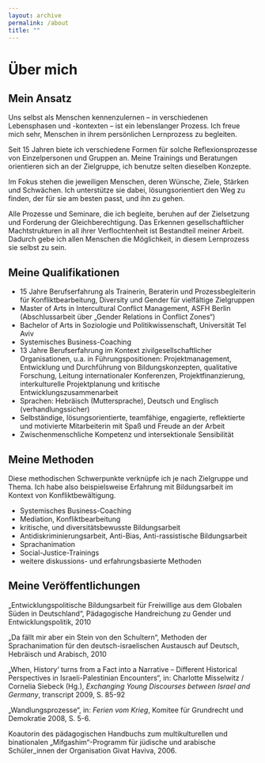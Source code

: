 ```yaml
---
layout: archive
permalink: /about
title: ""
---
```

# Über mich

## Mein Ansatz

Uns selbst als Menschen kennenzulernen – in verschiedenen Lebensphasen und -kontexten – ist ein lebenslanger Prozess. Ich freue mich sehr, Menschen in ihrem persönlichen Lernprozess zu begleiten.

Seit 15 Jahren biete ich verschiedene Formen für solche Reflexionsprozesse von Einzelpersonen und Gruppen an. Meine Trainings und Beratungen orientieren sich an der Zielgruppe, ich benutze selten dieselben Konzepte.

Im Fokus stehen die jeweiligen Menschen, deren Wünsche, Ziele, Stärken und Schwächen. Ich unterstütze sie dabei, lösungsorientiert den Weg zu finden, der für sie am besten passt, und ihn zu gehen.

Alle Prozesse und Seminare, die ich begleite, beruhen auf der Zielsetzung und Forderung der Gleichberechtigung. Das Erkennen gesellschaftlicher Machtstrukturen in all ihrer Verflochtenheit ist Bestandteil meiner Arbeit. Dadurch gebe ich allen Menschen die Möglichkeit, in diesem Lernprozess sie selbst zu sein.

## Meine Qualifikationen

- 15 Jahre Berufserfahrung als Trainerin, Beraterin und Prozessbegleiterin für Konfliktbearbeitung, Diversity und Gender für vielfältige Zielgruppen
- Master of Arts in Intercultural Conflict Management, ASFH Berlin (Abschlussarbeit über „Gender Relations in Conflict Zones“)
- Bachelor of Arts in Soziologie und Politikwissenschaft, Universität Tel Aviv
- Systemisches Business-Coaching
- 13 Jahre Berufserfahrung im Kontext zivilgesellschaftlicher Organisationen, u.a. in Führungspositionen: Projektmanagement, Entwicklung und Durchführung von Bildungskonzepten, qualitative Forschung, Leitung internationaler Konferenzen, Projektfinanzierung, interkulturelle Projektplanung und kritische Entwicklungszusammenarbeit
- Sprachen: Hebräisch (Muttersprache), Deutsch und Englisch (verhandlungssicher)
- Selbständige, lösungsorientierte, teamfähige, engagierte, reflektierte und motivierte Mitarbeiterin mit Spaß und Freude an der Arbeit
- Zwischenmenschliche Kompetenz und intersektionale Sensibilität

## Meine Methoden

Diese methodischen Schwerpunkte verknüpfe ich je nach Zielgruppe und Thema. Ich habe also beispielsweise Erfahrung mit Bildungsarbeit im Kontext von Konfliktbewältigung.

- Systemisches Business-Coaching
- Mediation, Konfliktbearbeitung
- kritische, und diversitätsbewusste Bildungsarbeit
- Antidiskriminierungsarbeit, Anti-Bias, Anti-rassistische Bildungsarbeit
- Sprachanimation
- Social-Justice-Trainings
- weitere diskussions- und erfahrungsbasierte Methoden

## Meine Veröffentlichungen

„Entwicklungspolitische Bildungsarbeit für Freiwillige aus dem Globalen Süden in Deutschland“, Pädagogische Handreichung zu Gender und Entwicklungspolitik, 2010

 „Da fällt mir aber ein Stein von den Schultern“, Methoden der Sprachanimation für den deutsch-israelischen Austausch auf Deutsch, Hebräisch und Arabisch, 2010

„When, History‘ turns from a Fact into a Narrative –  Different Historical Perspectives in Israeli-Palestinian Encounters“, in: Charlotte Misselwitz / Cornelia Siebeck (Hg.), *Exchanging Young Discourses between Israel and Germany*, transcript 2009, S. 85-92

„Wandlungsprozesse“, in: *Ferien vom Krieg*, Komitee für Grundrecht und Demokratie 2008, S. 5-6.

Koautorin des pädagogischen Handbuchs zum multikulturellen und binationalen „Mifgashim“-Programm für jüdische und arabische Schüler_innen der Organisation Givat Haviva, 2006.
